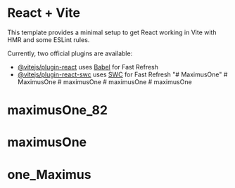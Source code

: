 # React + Vite

This template provides a minimal setup to get React working in Vite with HMR and some ESLint rules.

Currently, two official plugins are available:

- [@vitejs/plugin-react](https://github.com/vitejs/vite-plugin-react/blob/main/packages/plugin-react/README.md) uses [Babel](https://babeljs.io/) for Fast Refresh
- [@vitejs/plugin-react-swc](https://github.com/vitejs/vite-plugin-react-swc) uses [SWC](https://swc.rs/) for Fast Refresh
"# MaximusOne" 
#   M a x i m u s O n e  
 #   m a x i m u s O n e  
 #   m a x i m u s O n e  
 # maximusOne
# maximusOne_82
# maximusOne
# one_Maximus

